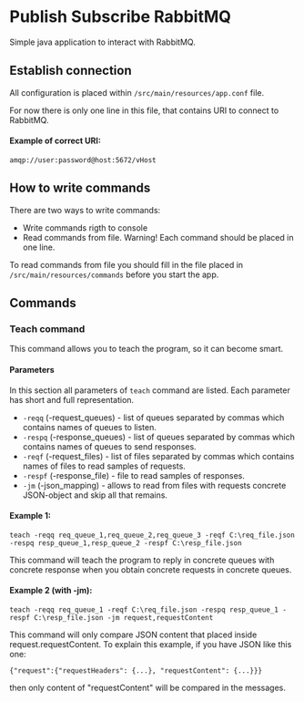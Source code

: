 # Publish Subscribe RabbitMQ
Simple java application to interact with RabbitMQ.

## Establish connection

All configuration is placed within `/src/main/resources/app.conf` file.

For now there is only one line in this file, that contains URI to connect to RabbitMQ.

#### Example of correct URI:
`amqp://user:password@host:5672/vHost`

## How to write commands

There are two ways to write commands:
* Write commands rigth to console
* Read commands from file. Warning! Each command should be placed in one line.

To read commands from file you should fill in the file placed in `/src/main/resources/commands` before you start the app.


## Commands

### Teach command
This command allows you to teach the program, so it can become smart.

#### Parameters

In this section all parameters of `teach` command are listed. Each parameter has short and full representation.

* `-reqq` (-request_queues) - list of queues separated by commas which contains names of queues to listen.
* `-respq` (-response_queues) - list of queues separated by commas which contains names of queues to send responses.
* `-reqf` (-request_files) - list of files separated by commas which contains names of files to read samples of requests.
* `-respf` (-response_file) - file to read samples of responses.
* `-jm` (-json_mapping) - allows to read from files with requests concrete JSON-object and skip all that remains.

#### Example 1: 
`teach -reqq req_queue_1,req_queue_2,req_queue_3 -reqf C:\req_file.json -respq resp_queue_1,resp_queue_2 -respf C:\resp_file.json`

This command will teach the program to reply in concrete queues with concrete response when you obtain concrete requests in concrete queues.

#### Example 2 (with -jm): 
`teach -reqq req_queue_1 -reqf C:\req_file.json -respq resp_queue_1 -respf C:\resp_file.json -jm request,requestContent`

This command will only compare JSON content that placed inside request.requestContent. To explain this example, if you have JSON like this one:

`{"request":{"requestHeaders": {...}, "requestContent": {...}}}` 

then only content of "requestContent" will be compared in the messages.

